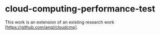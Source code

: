 cloud-computing-performance-test
================================
This work is an extension of an existing research work [https://github.com/angl/cloudcmp].
